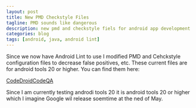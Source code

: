 ```yaml
---
layout: post
title: New PMD Checkstyle Files
tagline: PMD sounds like dangerous
description: new pmd and checkstyle fiels for android app development
categories: blog
tags: [android, java, android lint]
---
```


Since we now have Android Lint to use I modified PMD and Cehckstyle configuration files to decrease 
false positives, etc. These current files are for android tools 20 or higher. You can find them here:

[CodeDroidCodeQA](https://bitbucket.org/fredgrott/codedroidcodeqa/overview)

Since I am currently testing androdi tools 20 it is android tools 20 or higher which I imagine Google
wil release soemtime at the ned of May.
